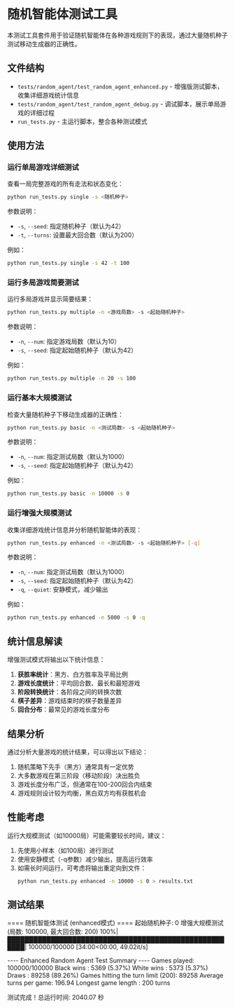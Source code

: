 # 随机智能体测试工具

本测试工具套件用于验证随机智能体在各种游戏规则下的表现，通过大量随机种子测试移动生成器的正确性。

## 文件结构

- `tests/random_agent/test_random_agent_enhanced.py` - 增强版测试脚本，收集详细游戏统计信息
- `tests/random_agent/test_random_agent_debug.py` - 调试脚本，展示单局游戏的详细过程
- `run_tests.py` - 主运行脚本，整合各种测试模式

## 使用方法

### 运行单局游戏详细测试

查看一局完整游戏的所有走法和状态变化：

```bash
python run_tests.py single -s <随机种子>
```

参数说明：
- `-s`, `--seed`: 指定随机种子（默认为42）
- `-t`, `--turns`: 设置最大回合数（默认为200）

例如：
```bash
python run_tests.py single -s 42 -t 100
```

### 运行多局游戏简要测试

运行多局游戏并显示简要结果：

```bash
python run_tests.py multiple -n <游戏局数> -s <起始随机种子>
```

参数说明：
- `-n`, `--num`: 指定游戏局数（默认为10）
- `-s`, `--seed`: 指定起始随机种子（默认为42）

例如：
```bash
python run_tests.py multiple -n 20 -s 100
```

### 运行基本大规模测试

检查大量随机种子下移动生成器的正确性：

```bash
python run_tests.py basic -n <测试局数> -s <起始随机种子>
```

参数说明：
- `-n`, `--num`: 指定测试局数（默认为1000）
- `-s`, `--seed`: 指定起始随机种子（默认为42）

例如：
```bash
python run_tests.py basic -n 10000 -s 0
```

### 运行增强大规模测试

收集详细游戏统计信息并分析随机智能体的表现：

```bash
python run_tests.py enhanced -n <测试局数> -s <起始随机种子> [-q]
```

参数说明：
- `-n`, `--num`: 指定测试局数（默认为1000）
- `-s`, `--seed`: 指定起始随机种子（默认为42）
- `-q`, `--quiet`: 安静模式，减少输出

例如：
```bash
python run_tests.py enhanced -n 5000 -s 0 -q
```

## 统计信息解读

增强测试模式将输出以下统计信息：

1. **获胜率统计**：黑方、白方胜率及平局比例
2. **游戏长度统计**：平均回合数、最长和最短游戏
3. **阶段转换统计**：各阶段之间的转换次数
4. **棋子差异**：游戏结束时的棋子数量差异
5. **回合分布**：最常见的游戏长度分布

## 结果分析

通过分析大量游戏的统计结果，可以得出以下结论：

1. 随机策略下先手（黑方）通常具有一定优势
2. 大多数游戏在第三阶段（移动阶段）决出胜负
3. 游戏长度分布广泛，但通常在100-200回合内结束
4. 游戏规则设计较为均衡，黑白双方均有获胜机会

## 性能考虑

运行大规模测试（如10000局）可能需要较长时间，建议：

1. 先使用小样本（如100局）进行测试
2. 使用安静模式（-q参数）减少输出，提高运行效率
3. 如需长时间运行，可考虑将输出重定向到文件：
   ```bash
   python run_tests.py enhanced -n 10000 -s 0 > results.txt
   ``` 

## 测试结果

==== 随机智能体测试 (enhanced模式) ====
起始随机种子: 0
增强大规模测试 (局数: 100000, 最大回合数: 200)
100%|██████████████████████████████████████████████████████| 100000/100000 [34:00<00:00, 49.02it/s]

---- Enhanced Random Agent Test Summary ----
Games played: 100000/100000
Black wins : 5369 (5.37%)
White wins : 5373 (5.37%)
Draws      : 89258 (89.26%)
Games hitting the turn limit (200): 89258
Average turns per game: 196.94
Longest game length   : 200 turns

测试完成！总运行时间: 2040.07 秒
